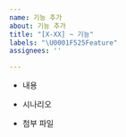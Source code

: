 ```yaml
---
name: 기능 추가
about: 기능 추가
title: "[X-XX] ~ 기능"
labels: "\U0001F525Feature"
assignees: ''

---
```


- 내용

- 시나리오

- 첨부 파일
